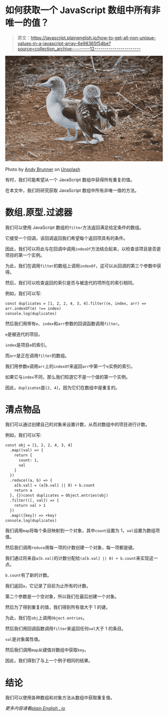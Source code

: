 # 如何获取一个 JavaScript 数组中所有非唯一的值？

> 原文：<https://javascript.plainenglish.io/how-to-get-all-non-unique-values-in-a-javascript-array-6e98365f54be?source=collection_archive---------12----------------------->

![](img/fb9dd8ec62ef5e52452fe2fe8f37bc4f.png)

Photo by [Andy Brunner](https://unsplash.com/@andy_brunner?utm_source=medium&utm_medium=referral) on [Unsplash](https://unsplash.com?utm_source=medium&utm_medium=referral)

有时，我们可能希望从一个 JavaScript 数组中获得所有重复的值。

在本文中，我们将研究获取 JavaScript 数组中所有非唯一值的方法。

# 数组.原型.过滤器

我们可以使用 JavaScript 数组的`filter`方法返回满足给定条件的数组。

它接受一个回调，该回调返回我们希望每个返回项具有的条件。

因此，我们可以将此与在回调中调用`indexOf`方法结合起来，以检查该项目是否是项目的第一个实例。

为此，我们在调用`filter`的数组上调用`indexOf`，这可以从回调的第三个参数中获得。

然后，我们可以检查返回的索引是否与被迭代的项所在的索引相同。

例如，我们可以写:

```
const duplicates = [1, 2, 2, 4, 3, 4].filter((e, index, arr) => arr.indexOf(e) !== index)
console.log(duplicates)
```

然后我们用带有`e`、`index`和`arr`参数的回调函数调用`filter`。

`e`是被迭代的项目。

`index`是项目`e`的索引。

而`arr`是正在调用`filter`的数组。

我们用参数`e`调用`arr`上的`indexOf`来返回`arr`中第一个`e`实例的索引。

如果它与`index`不同，那么我们知道它不是一个值的第一个实例。

因此，`duplicates`是`[2, 4]`，因为它们在数组中是重复的。

# 清点物品

我们可以通过创建自己的对象来设置计数，从而对数组中的项目进行计数。

例如，我们可以写:

```
const obj = [1, 2, 2, 4, 3, 4]
  .map((val) => {
    return {
      count: 1,
      val
    }
  })
  .reduce((a, b) => {
    a[b.val] = (a[b.val] || 0) + b.count
    return a
  }, {})const duplicates = Object.entries(obj)
  .filter(([, val]) => {
    return val > 1
  })
  .map(([key]) => +key)
console.log(duplicates)
```

我们调用`map`将每个条目映射到一个对象，其中`count`设置为 1，`val`设置为数组项值。

然后我们调用`reduce`用每一项的计数创建一个对象，每一项都是键。

我们通过将来自`a[b.val]`的计数分配给`(a[b.val] || 0) + b.count`来实现这一点。

`b.count`有了新的计数。

我们返回`a`，它记录了目前为止所有的计数。

第二个参数是一个空对象，所以我们在最后创建一个对象。

然后为了得到重复的值，我们得到所有值大于 1 的键。

为此，我们在`obj`上调用`Object.entries`。

然后我们用回调函数调用`filter`来返回任何`val`大于 1 的条目。

`val`是对象属性值。

然后我们调用`map`从键值对数组中获取`key`。

因此，我们得到了与上一个例子相同的结果。

# 结论

我们可以使用各种数组和对象方法从数组中获取重复值。

*更多内容请看*[*plain English . io*](http://plainenglish.io/)